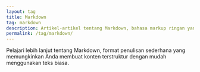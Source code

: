 ```yaml
---
layout: tag
title: Markdown
tag: markdown
description: Artikel-artikel tentang Markdown, bahasa markup ringan yang mudah digunakan.
permalink: /tag/markdown/
---
```

Pelajari lebih lanjut tentang Markdown, format penulisan sederhana yang memungkinkan Anda membuat konten terstruktur dengan mudah menggunakan teks biasa.
